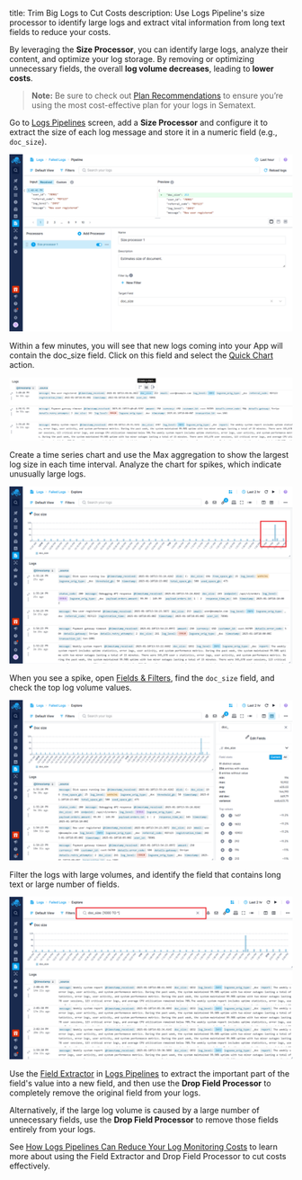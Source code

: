 title: Trim Big Logs to Cut Costs
description: Use Logs Pipeline's size processor to identify large logs and extract vital information from long text fields to reduce your costs.

By leveraging the **Size Processor**, you can identify large logs, analyze their content, and optimize your log storage. By removing or optimizing unnecessary fields, the overall **log volume decreases**, leading to **lower costs**.

> **Note:** Be sure to check out [Plan Recommendations](https://sematext.com/docs/logs/plan-recommendations/) to ensure you’re using the most cost-effective plan for your logs in Sematext.

Go to [Logs Pipelines](https://sematext.com/docs/logs/pipelines/) screen, add a **Size Processor** and configure it to extract the size of each log message and store it in a numeric field (e.g., `doc_size`).

![Logs Pipelines Size Processor](../images/logs/pipelines/size_processor.png)

Within a few minutes, you will see that new logs coming into your App will contain the doc_size field. Click on this field and select the [Quick Chart](https://sematext.com/docs/logs/logs-table-quick-actions/#quick-chart) action.

![Logs Pipelines Size Processor](../images/logs/pipelines/size_processor_quick_chart.png)

Create a time series chart and use the Max aggregation to show the largest log size in each time interval. Analyze the chart for spikes, which indicate unusually large logs.

![Logs Pipelines Size Processor](../images/logs/pipelines/size_processor_spike.png)

When you see a spike, open [Fields & Filters](https://sematext.com/docs/logs/fields/#fields-structure), find the `doc_size` field, and check the top log volume values.

![Logs Pipelines Size Processor](../images/logs/pipelines/size_processor_f&f.png)

Filter the logs with large volumes, and identify the field that contains long text or large number of fields.

![Logs Pipelines Size Processor](../images/logs/pipelines/size_processor_query_large_docs.png)

Use the [Field Extractor](https://sematext.com/docs/logs/field-extractor-processor/) in [Logs Pipelines](https://sematext.com/docs/logs/pipelines/) to extract the important part of the field's value into a new field, and then use the **Drop Field Processor** to completely remove the original field from your logs.

Alternatively, if the large log volume is caused by a large number of unnecessary fields, use the **Drop Field Processor** to remove those fields entirely from your logs.

See [How Logs Pipelines Can Reduce Your Log Monitoring Costs](https://sematext.com/docs/logs/reduce-costs-with-pipelines/) to learn more about using the Field Extractor and Drop Field Processor to cut costs effectively.

